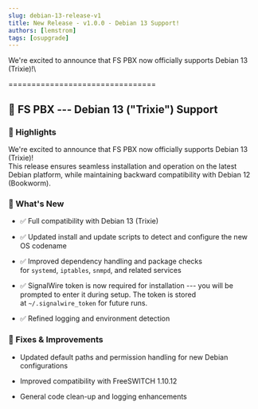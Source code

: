```yaml
---
slug: debian-13-release-v1
title: New Release - v1.0.0 - Debian 13 Support!
authors: [lemstrom]
tags: [osupgrade]
---
```


We're excited to announce that FS PBX now officially supports Debian 13 (Trixie)!\


<!-- truncate -->

================================

🚀 FS PBX --- Debian 13 ("Trixie") Support
------------------------------------------

### 🎉 Highlights

We're excited to announce that FS PBX now officially supports Debian 13 (Trixie)!\
This release ensures seamless installation and operation on the latest Debian platform, while maintaining backward compatibility with Debian 12 (Bookworm).

### 🧩 What's New

-   ✅ Full compatibility with Debian 13 (Trixie)

-   ✅ Updated install and update scripts to detect and configure the new OS codename

-   ✅ Improved dependency handling and package checks for `systemd`, `iptables`, `snmpd`, and related services

-   ✅ SignalWire token is now required for installation --- you will be prompted to enter it during setup. The token is stored at `~/.signalwire_token` for future runs.

-   ✅ Refined logging and environment detection

### 🔧 Fixes & Improvements

-   Updated default paths and permission handling for new Debian configurations

-   Improved compatibility with FreeSWITCH 1.10.12

-   General code clean-up and logging enhancements